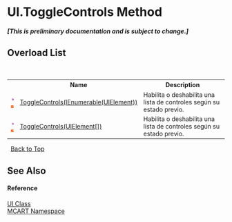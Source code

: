 # UI.ToggleControls Method 
 _**\[This is preliminary documentation and is subject to change.\]**_


## Overload List
&nbsp;<table><tr><th></th><th>Name</th><th>Description</th></tr><tr><td>![Public method](media/pubmethod.gif "Public method")![Static member](media/static.gif "Static member")</td><td><a href="29d23de0-a763-521c-edcc-1eb28de43822">ToggleControls(IEnumerable(UIElement))</a></td><td>
Habilita o deshabilita una lista de controles según su estado previo.</td></tr><tr><td>![Public method](media/pubmethod.gif "Public method")![Static member](media/static.gif "Static member")</td><td><a href="21dda8ed-b37a-6343-abfe-5904e36c5a6a">ToggleControls(UIElement[])</a></td><td>
Habilita o deshabilita una lista de controles según su estado previo.</td></tr></table>&nbsp;
<a href="#ui.togglecontrols-method">Back to Top</a>

## See Also


#### Reference
<a href="11cde9c6-a596-d602-594d-308b0ec41ea6">UI Class</a><br /><a href="89e7854f-fe6f-d208-fb0c-b17953422852">MCART Namespace</a><br />